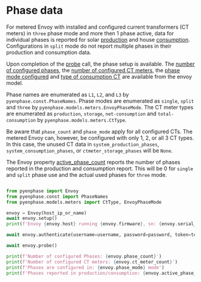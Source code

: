 # Phase data

For metered Envoy with installed and configured current transformers (CT meters) in `three` phase mode and more then 1 phase active, data for individual phases is reported for solar [production](#pyenphase.EnvoyData.system_production_phases) and house [consumption](#pyenphase.EnvoyData.system_consumption_phases). Configurations in `split` mode do not report multiple phases in their production and consumption data.

Upon completion of the [probe](usage_intro.md#data-collection) call, the phase setup is available. The [number of configured phases](#pyenphase.Envoy.phase_count), the [number of configured CT meters](#pyenphase.Envoy.ct_meter_count), the [phase mode configured](#pyenphase.Envoy.phase_mode) and [type of consumption CT](#pyenphase.Envoy.consumption_meter_type) are available from the envoy model.

Phase names are enumerated as `L1`, `L2`, and `L3` by `pyenphase.const.PhaseNames`. Phase modes are enumerated as `single`, `split` and `three` by `pyenphase.models.meters.EnvoyPhaseMode`. The CT meter types are enumerated as `production`, `storage`, `net-consumption` and `total-consumption` by `pyenphase.models.meters.CtType`.

Be aware that `phase_count` and `phase_mode` apply for all configured CTs. The metered Envoy can, however, be configured with only 1, 2, or all 3 CT types. In this case, the unused CT data in `system_production_phases`, `system_consumption_phases`, or `ctmeter_storage_phases` will be `None`.

The Envoy property [active_phase_count](#pyenphase.Envoy.active_phase_count) reports the number of phases reported in the production and consumption report. This will be 0 for `single` and `split` phase use and the actual used phases for `three` mode.

```python

from pyenphase import Envoy
from pyenphase.const import PhaseNames
from pyenphase.models.meters import CtType, EnvoyPhaseMode

envoy = Envoy(host_ip_or_name)
await envoy.setup()
print(f'Envoy {envoy.host} running {envoy.firmware}, sn: {envoy.serial_number}')

await envoy.authenticate(username=username, password=password, token=token)

await envoy.probe()

print(f'Number of configured Phases: {envoy.phase_count}')
print(f'Number of configured CT meters: {envoy.ct_meter_count}')
print(f'Phases are configured in: {envoy.phase_mode} mode')
print(f'Phases reported in production/consumption: {envoy.active_phase_count} mode')

```
